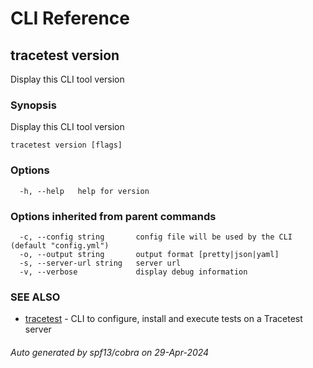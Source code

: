 # CLI Reference
## tracetest version

Display this CLI tool version

### Synopsis

Display this CLI tool version

```
tracetest version [flags]
```

### Options

```
  -h, --help   help for version
```

### Options inherited from parent commands

```
  -c, --config string       config file will be used by the CLI (default "config.yml")
  -o, --output string       output format [pretty|json|yaml]
  -s, --server-url string   server url
  -v, --verbose             display debug information
```

### SEE ALSO

* [tracetest](tracetest.md)	 - CLI to configure, install and execute tests on a Tracetest server

###### Auto generated by spf13/cobra on 29-Apr-2024
